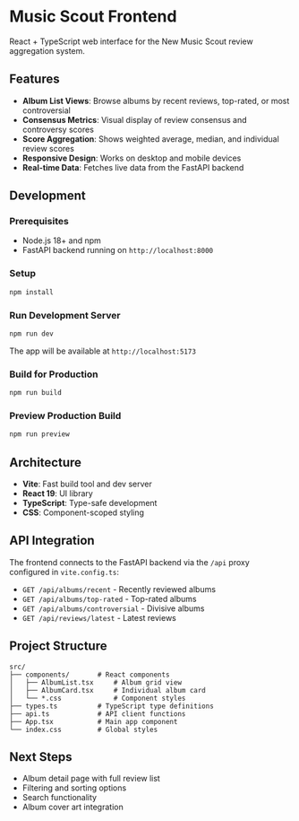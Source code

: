 # Music Scout Frontend

React + TypeScript web interface for the New Music Scout review aggregation system.

## Features

- **Album List Views**: Browse albums by recent reviews, top-rated, or most controversial
- **Consensus Metrics**: Visual display of review consensus and controversy scores
- **Score Aggregation**: Shows weighted average, median, and individual review scores
- **Responsive Design**: Works on desktop and mobile devices
- **Real-time Data**: Fetches live data from the FastAPI backend

## Development

### Prerequisites

- Node.js 18+ and npm
- FastAPI backend running on `http://localhost:8000`

### Setup

```bash
npm install
```

### Run Development Server

```bash
npm run dev
```

The app will be available at `http://localhost:5173`

### Build for Production

```bash
npm run build
```

### Preview Production Build

```bash
npm run preview
```

## Architecture

- **Vite**: Fast build tool and dev server
- **React 19**: UI library
- **TypeScript**: Type-safe development
- **CSS**: Component-scoped styling

## API Integration

The frontend connects to the FastAPI backend via the `/api` proxy configured in `vite.config.ts`:

- `GET /api/albums/recent` - Recently reviewed albums
- `GET /api/albums/top-rated` - Top-rated albums
- `GET /api/albums/controversial` - Divisive albums
- `GET /api/reviews/latest` - Latest reviews

## Project Structure

```
src/
├── components/       # React components
│   ├── AlbumList.tsx     # Album grid view
│   ├── AlbumCard.tsx     # Individual album card
│   └── *.css             # Component styles
├── types.ts          # TypeScript type definitions
├── api.ts            # API client functions
├── App.tsx           # Main app component
└── index.css         # Global styles
```

## Next Steps

- Album detail page with full review list
- Filtering and sorting options
- Search functionality
- Album cover art integration
